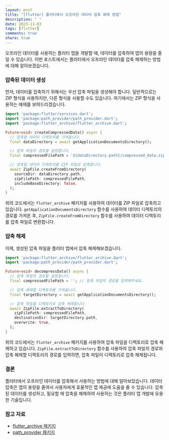 ```yaml
---
layout: post
title: "[flutter] 플러터에서 오프라인 데이터 압축 해제 방법"
description: " "
date: 2023-11-03
tags: [flutter]
comments: true
share: true
---
```


오프라인 데이터를 사용하는 플러터 앱을 개발할 때, 데이터를 압축하여 앱의 용량을 줄일 수 있습니다. 이번 포스트에서는 플러터에서 오프라인 데이터를 압축 해제하는 방법에 대해 알아보겠습니다.

### 압축된 데이터 생성

먼저, 데이터를 압축하기 위해서는 우선 압축 파일을 생성해야 합니다. 일반적으로는 ZIP 형식을 사용하지만, 다른 형식을 사용할 수도 있습니다. 여기에서는 ZIP 형식을 사용하는 예제를 보여드리겠습니다.

```dart
import 'package:flutter/services.dart';
import 'package:path_provider/path_provider.dart';
import 'package:flutter_archive/flutter_archive.dart';

Future<void> createCompressedData() async {
  // 압축할 데이터 디렉토리를 가져옵니다.
  final dataDirectory = await getApplicationDocumentsDirectory();

  // 압축 파일의 경로를 설정합니다.
  final compressedFilePath = '${dataDirectory.path}/compressed_data.zip';

  // 압축할 데이터 디렉토리를 ZIP 파일로 압축합니다.
  await ZipFile.createFromDirectory(
    sourceDir: dataDirectory.path,
    zipFilePath: compressedFilePath,
    includeBaseDirectory: false,
  );
}
```

위의 코드에서는 `flutter_archive` 패키지를 사용하여 데이터를 ZIP 파일로 압축하고 있습니다. `getApplicationDocumentsDirectory` 함수를 사용하여 데이터 디렉토리의 경로를 가져온 후, `ZipFile.createFromDirectory` 함수를 사용하여 데이터 디렉토리를 압축 파일로 변환합니다.

### 압축 해제

이제, 생성된 압축 파일을 플러터 앱에서 압축 해제해보겠습니다.

```dart
import 'package:flutter_archive/flutter_archive.dart';
import 'package:path_provider/path_provider.dart';

Future<void> decompressData() async {
  // 압축 파일의 경로를 설정합니다.
  final compressedFilePath = ''; // 압축 파일의 경로를 입력해주세요.

  // 압축 해제할 디렉토리를 가져옵니다.
  final targetDirectory = await getApplicationDocumentsDirectory();

  // 압축 파일을 디렉토리로 압축 해제합니다.
  await ZipFile.extractToDirectory(
    zipFilePath: compressedFilePath,
    destinationDir: targetDirectory.path,
    overwrite: true,
  );
}
```

위의 코드에서는 `flutter_archive` 패키지를 사용하여 압축 파일을 디렉토리로 압축 해제하고 있습니다. `ZipFile.extractToDirectory` 함수를 사용하여 압축 파일의 경로와 압축 해제할 디렉토리의 경로를 입력하면, 압축 파일이 디렉토리로 압축 해제됩니다.

### 결론

플러터에서 오프라인 데이터를 압축해서 사용하는 방법에 대해 알아보았습니다. 데이터 압축은 앱의 용량을 줄여서 사용자에게 효율적인 앱 제공에 도움을 줄 수 있습니다. 압축된 데이터를 생성하고, 필요할 때 압축을 해제하여 사용하는 것은 플러터 앱 개발에 유용한 기술입니다.

### 참고 자료

- [flutter_archive 패키지](https://pub.dev/packages/flutter_archive)
- [path_provider 패키지](https://pub.dev/packages/path_provider)
